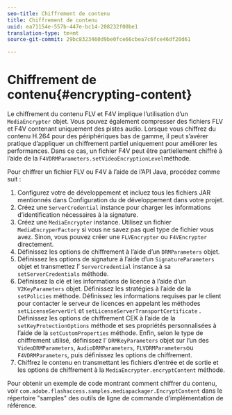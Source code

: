 ```yaml
---
seo-title: Chiffrement de contenu
title: Chiffrement de contenu
uuid: ea71154e-557b-447e-bc14-208232f00be1
translation-type: tm+mt
source-git-commit: 29bc8323460d9be0fce66cbea7c6fce46df20d61

---
```



# Chiffrement de contenu{#encrypting-content}

Le chiffrement du contenu FLV et F4V implique l’utilisation d’un `MediaEncrypter` objet. Vous pouvez également compresser des fichiers FLV et F4V contenant uniquement des pistes audio. Lorsque vous chiffrez du contenu H.264 pour des périphériques bas de gamme, il peut s’avérer pratique d’appliquer un chiffrement partiel uniquement pour améliorer les performances. Dans ce cas, un fichier F4V peut être partiellement chiffré à l’aide de la `F4VDRMParameters.setVideoEncryptionLevel`méthode.

Pour chiffrer un fichier FLV ou F4V à l’aide de l’API Java, procédez comme suit :

1. Configurez votre  de développement   et incluez tous les fichiers JAR mentionnés dans Configuration du de développement  dans votre projet.
1. Créez une `ServerCredential` instance pour charger les informations d’identification nécessaires à la signature.
1. Créez une `MediaEncrypter` instance. Utilisez un fichier `MediaEncryperFactory` si vous ne savez pas quel type de fichier vous avez. Sinon, vous pouvez créer une `FLVEncrypter` ou `F4VEncrypter` directement.
1. Définissez les options de chiffrement à l’aide d’un `DRMParameters` objet.
1. Définissez les options de signature à l’aide d’un `SignatureParameters` objet et transmettez l’ `ServerCredential` instance à sa `setServerCredentials` méthode.
1. Définissez la clé et les informations de licence à l’aide d’un `V2KeyParameters` objet. Définissez les stratégies à l’aide de la `setPolicies` méthode. Définissez les informations requises par le client pour contacter le serveur de licences en appelant les méthodes `setLicenseServerUrl` et `setLicenseServerTransportCertificate` . Définissez les options de chiffrement CEK à l’aide de la `setKeyProtectionOptions` méthode et ses propriétés personnalisées à l’aide de la `setCustomProperties` méthode. Enfin, selon le type de chiffrement utilisé, définissez l’ `DRMKeyParameters` objet sur l’un des `VideoDRMParameters`, `AudioDRMParameters`, `FLVDRMParameters`ou `F4VDRMParameters`, puis définissez les options de chiffrement.
1. Chiffrez le contenu en transmettant les fichiers d’entrée et de sortie et les options de chiffrement à la `MediaEncrypter.encryptContent` méthode.

Pour obtenir un exemple de code montrant comment chiffrer du contenu, voir `com.adobe.flashaccess.samples.mediapackager.EncryptContent` dans le répertoire &quot;samples&quot; des outils de ligne de commande d’implémentation de référence.
